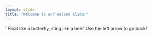 ```yaml
---
layout: slide
title: "Welcome to our second slide!"
---
```

' Float like a butterfly, sting like a bee.'
Use the left arrow to go back!

